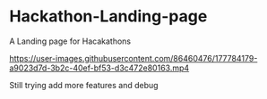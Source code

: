 # Hackathon-Landing-page
A Landing page for Hacakathons 



https://user-images.githubusercontent.com/86460476/177784179-a9023d7d-3b2c-40ef-bf53-d3c472e80163.mp4



Still trying add more features and debug
